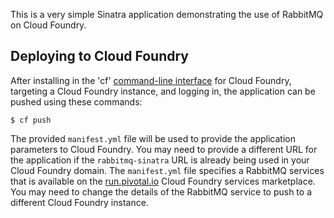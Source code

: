 This is a very simple Sinatra application demonstrating the use of RabbitMQ on Cloud Foundry.

## Deploying to Cloud Foundry ##

After installing in the 'cf' [command-line interface](http://docs.cloudfoundry.com/docs/using/managing-apps/cf/) for Cloud Foundry, targeting a Cloud Foundry instance, and logging in, the application can be pushed using these commands:

    $ cf push

The provided `manifest.yml` file will be used to provide the application parameters to Cloud Foundry. You may need to provide a different URL for the application if the `rabbitmq-sinatra` URL is already being used in your Cloud Foundry domain. The `manifest.yml` file specifies a RabbitMQ services that is available on the [run.pivotal.io](http://docs.cloudfoundry.com/docs/dotcom/getting-started.html) Cloud Foundry services marketplace. You may need to change the details of the RabbitMQ service to push to a different Cloud Foundry instance.
